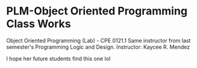# PLM-Object Oriented Programming Class Works
Object Oriented Programming (Lab) - CPE 0121.1
Same instructor from last semester's Programming Logic and Design.
Instructor: Kaycee R. Mendez

I hope her future students find this one lol
